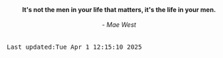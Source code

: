 
<div align="center"><b><span>It's not the men in your life that matters, it's the life in your men.</span></b><br><br><i> - Mae West</i></div>
<br><br><kbd>Last updated:Tue Apr  1 12:15:10 2025</kbd>